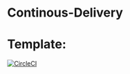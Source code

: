 # Continous-Delivery

# Template:
[![CircleCI](https://dl.circleci.com/status-badge/img/null/Leeniy/Continous-Delivery/tree/main.svg?style=svg&circle-token=710249f8e8cc6101a7b0a2a9336d7cbd5caecf35)](https://dl.circleci.com/status-badge/redirect/null/Leeniy/Continous-Delivery/tree/main)